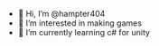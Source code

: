 - 👋 Hi, I’m @hampter404
- 👀 I’m interested in making games
- 🌱 I’m currently learning c# for unity
  

<!---
hampter404/hampter404 is a ✨ special ✨ repository because its `README.md` (this file) appears on your GitHub profile.
You can click the Preview link to take a look at your changes.
--->

